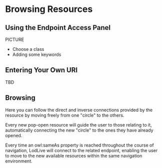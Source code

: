 Browsing Resources
==================

Using the Endpoint Access Panel
-------------------------------

PICTURE

* Choose a class
* Adding some keywords

Entering Your Own URI 
---------------------

TBD

Browsing
--------

Here you can follow the direct and inverse connections provided by the resource by moving freely from one "circle" to the others.

Every new pop-open resource will guide the user to those relating to it, automatically connecting the new "circle" to the ones they have already opened.

Every time an owl:sameAs property is reached throughout the course of navigation, LodLive will connect to the related endpoint, enabling the user to move to the new available resources within the same navigation environment.
